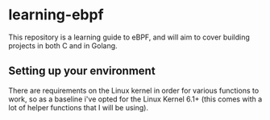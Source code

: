 # learning-ebpf

This repository is a learning guide to eBPF, and will aim to cover building projects in both C and in Golang.

## Setting up your environment

There are requirements on the Linux kernel in order for various functions to work, so as a baseline i've opted for the Linux Kernel 6.1+ (this comes with a lot of helper functions that I will be using).


